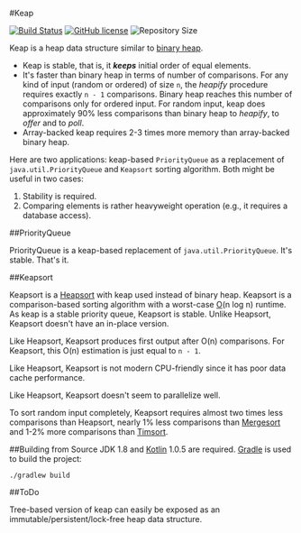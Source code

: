 #Keap

[![Build Status](https://travis-ci.org/penemue/keap.png?branch=master)](https://travis-ci.org/penemue/keap)
[![GitHub license](https://img.shields.io/hexpm/l/plug.svg)](http://www.apache.org/licenses/LICENSE-2.0.html)
![Repository Size](https://reposs.herokuapp.com/?path=penemue/keap)

Keap is a heap data structure similar to [binary heap](https://en.wikipedia.org/wiki/Binary_heap).

- Keap is stable, that is, it ***keeps*** initial order of equal elements.
- It's faster than binary heap in terms of number of comparisons. For any kind of input (random or ordered) of size `n`,
the *heapify* procedure requires exactly `n - 1` comparisons. Binary heap reaches this number of comparisons
only for ordered input. For random input, keap does approximately 90% less comparisons than binary heap
to *heapify*, to *offer* and to *poll*.
- Array-backed keap requires 2-3 times more memory than array-backed binary heap.

Here are two applications: keap-based `PriorityQueue` as a replacement of `java.util.PriorityQueue` and `Keapsort`
sorting algorithm. Both might be useful in two cases:
1. Stability is required.
1. Comparing elements is rather heavyweight operation (e.g., it requires a database access).

##PriorityQueue

PriorityQueue is a keap-based replacement of `java.util.PriorityQueue`. It's stable. That's it. 

##Keapsort

Keapsort is a [Heapsort](https://en.wikipedia.org/wiki/Heapsort) with keap used instead of binary heap. Keapsort is
a comparison-based sorting algorithm with a worst-case [O](https://en.wikipedia.org/wiki/Big_O_notation)(n log n) runtime.
As keap is a stable priority queue, Keapsort is stable. Unlike Heapsort, Keapsort doesn't have an in-place version.

Like Heapsort, Keapsort produces first output after O(n) comparisons. For Keapsort, this O(n) estimation is just
equal to `n - 1`.

Like Heapsort, Keapsort is not modern CPU-friendly since it has poor data cache performance.
    
Like Heapsort, Keapsort doesn't seem to parallelize well.

To sort random input completely, Keapsort requires almost two times less comparisons than Heapsort,
nearly 1% less comparisons than [Mergesort](https://en.wikipedia.org/wiki/Merge_sort) and 1-2% more comparisons than
[Timsort](https://en.wikipedia.org/wiki/Timsort).

##Building from Source
JDK 1.8 and [Kotlin](https://github.com/JetBrains/kotlin) 1.0.5 are required. [Gradle](http://www.gradle.org) is used to build the project:

    ./gradlew build

##ToDo

Tree-based version of keap can easily be exposed as an immutable/persistent/lock-free heap data structure.